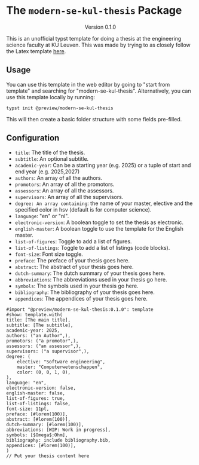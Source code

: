 # The `modern-se-kul-thesis` Package
<div align="center">Version 0.1.0</div>

This is an unofficial typst template for doing a thesis at the engineering science faculty at KU Leuven.
This was made by trying to as closely follow the Latex template [here](https://eng.kuleuven.be/docs/kulemt).
## Usage

You can use this template in the web editor by going to "start from template" and searching for "modern-se-kul-thesis".
Alternatively, you can use this template locally by running:
```typ
typst init @preview/modern-se-kul-thesis
```
This will then create a basic folder structure with some fields pre-filled.

## Configuration
- `title`: The title of the thesis.
- `subtitle`: An optional subtitle.
- `academic-year`: Can be a starting year (e.g. 2025) or a tuple of start and end year (e.g. 2025,2027)
- `authors`: An array of all the authors.
- `promotors`: An array of all the promotors.
- `assessors`: An array of all the assessors.
- `supervisors`: An array of all the supervisors.
- `degree: An array containing`: the name of your master, elective and the specified color in hsv (default is for computer science).
- `language`: "en" or "nl".
- `electronic-version`: A boolean toggle to set the thesis as electronic.
- `english-master`: A boolean toggle to use the template for the English master.
- `list-of-figures`: Toggle to add a list of figures.
- `list-of-listings`: Toggle to add a list of listings (code blocks).
- `font-size`: Font size toggle.
- `preface`: The preface of your thesis goes here.
- `abstract`: The abstract of your thesis goes here.
- `dutch-summary`: The dutch summary of your thesis goes here.
- `abbreviations`: The abbreviations used in your thesis go here.
- `symbols`: The symbols used in your thesis go here.
- `bibliography`: The bibliography of your thesis goes here.
- `appendices`: The appendices of your thesis goes here.
```typ
#import "@preview/modern-se-kul-thesis:0.1.0": template
#show: template.with(
title: [The main title],
subtitle: [The subtitle],
academic-year: 2025,
authors: ("an Author",),
promotors: ("a promotor",),
assessors: ("an assessor",),
supervisors: ("a supervisor",),
degree: (
    elective: "Software engineering",
    master: "Computerwetenschappen",
    color: (0, 0, 1, 0),
),
language: "en",
electronic-version: false,
english-master: false,
list-of-figures: true,
list-of-listings: false,
font-size: 11pt,
preface: [#lorem(100)],
abstract: [#lorem(100)],
dutch-summary: [#lorem(100)],
abbreviations: [WIP: Work in progress],
symbols: [$Omega$:Ohm],
bibliography: include bibliography.bib,
appendices: [#lorem(100)],
)
// Put your thesis content here
```
